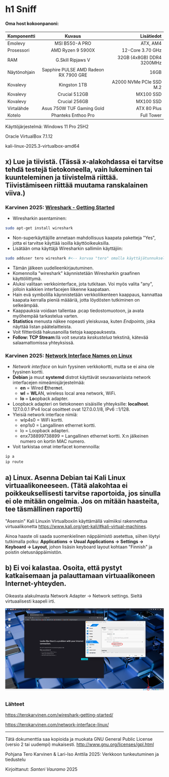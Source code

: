 # h1 Sniff

#### Oma host kokoonpanoni:

| Komponentti | Kuvaus | Lisätiedot |
| :---        |    :----:   |          ---: |
| Emolevy | MSI B550-A PRO | ATX, AM4 |
| Prosessori   | AMD Ryzen 9 5900X | 12-Core 3.70 GHz |
| RAM   | G.Skill  Ripjaws V |  32GB (4x8GB) DDR4 3200MHz  |
| Näytönohjain   | Sapphire PULSE AMD Radeon RX 7900 GRE        | 16GB     |
| Kovalevy   | Kingston 1TB        | A2000 NVMe PCIe SSD M.2      |
| Kovalevy   | Crucial 512GB        | MX100 SSD     |
| Kovalevy   | Crucial 256GB        | MX100 SSD     |
| Virtalähde   | Asus 750W TUF Gaming Gold        | ATX 80 Plus      |
| Kotelo   | Phanteks Enthoo Pro       |  Full Tower      |

Käyttöjärjestelmä: Windows 11 Pro 25H2

Oracle VirtualBox 7.1.12

kali-linux-2025.3-virtualbox-amd64

## x) Lue ja tiivistä. (Tässä x-alakohdassa ei tarvitse tehdä testejä tietokoneella, vain lukeminen tai kuunteleminen ja tiivistelmä riittää. Tiivistämiseen riittää muutama ranskalainen viiva.)

### Karvinen 2025: [Wireshark - Getting Started](https://terokarvinen.com/wireshark-getting-started/)

- Wiresharkin asentaminen:
```bash
sudo apt-get install wireshark
```
- Non-superkäyttäjille annetaan mahdollisuus kaapata paketteja "Yes", jotta ei tarvitse käyttää isoilla käyttöoikeuksilla.
- Lisätään oma käyttäjä Wiresharkin sallimiin käyttäjiin:
```bash
sudo adduser tero wireshark #<-- korvaa "tero" omalla käyttäjätunnuksella
```
- Tämän jälkeen uudelleenkirjautuminen.
- Komennolla "wireshark" käynnistetään Wiresharkin graafinen käyttöliittymä.
- Aluksi valitaan verkkointerface, jota tutkitaan. Voi myös valita "any", jolloin kaikkien interfacejen liikenne kaapataan.
- Hain evä symbolilla käynnistetään verkkoliikenteen kaappaus, kannattaa kaapata kerralla pieniä määäriä, jotta löydösten tutkiminen on selkeämpää.
- Kaappauksia voidaan tallentaa .pcap tiedostomuotoon, ja avata myöhempää tarkastelua varten.
- **Statistics** menusta näkee nopeasti yleiskuvaa, kuten *Endpoints*, joka näyttää listan päätelaitteista.
- Voit filtteröidä hakusanoilla tietoja kaappauksesta.
- **Follow: TCP Stream**:llä voit seurata *keskustelua* tekstinä, kätevää salaamattomissa yhteyksissä.

### Karvinen 2025: [Network Interface Names on Linux](https://terokarvinen.com/network-interface-linux/)

- *Network interface* on kuin fyysinen verkkokortti, mutta se ei aina ole fyysinen kortti.
- **Debian** ja muut **systemd** distrot käyttävät seuraavanlaista network interfacejen nimeämisjärjestelmää:
  - **en** = Wired **E**ther**n**et.
  - **wl** = **WL**AN, wireless local area network, WiFi.
  - **lo** = **Lo**opback adapter.
- Loopback adapteri on tietokoneen sisäisille yhteyksille: **localhost**. 127.0.0.1 IPv4 local osoitteet ovat 127.0.0.1/8, IPv6 ::1/128.
- Yleisiä network interface nimiä:
  - wlp4s0 = WiFi kortti.
  - enp1s0 = Langallinen ethernet kortti.
  - lo = Loopback adapteri.
  - enx738899738899 = Langallinen ethernet kortti. X:n jälkeinen numero on kortin MAC numero.
- Voit tarkistaa omat interfacet komennoilla:
```bash
ip a
ip route
```

## a) Linux. Asenna Debian tai Kali Linux virtuaalikoneeseen. (Tätä alakohtaa ei poikkeuksellisesti tarvitse raportoida, jos sinulla ei ole mitään ongelmia. Jos on mitään haasteita, tee täsmällinen raportti)

"Asensin" Kali Linuxin Virtualboxiin käyttämällä valmiiksi rakennettua virtuaalikonetta https://www.kali.org/get-kali/#kali-virtual-machines.

Ainoa haaste oli saada suomenkielinen näppäimistö asetettua, siihen löytyi tutkimalla polku: **Applications -> Usual Applications -> Settings -> Keyboard -> Layout**, johon lisäsin keyboard layout kohtaan "Finnish" ja poistin oletusnäppäimistön.


## b) Ei voi kalastaa. Osoita, että pystyt katkaisemaan ja palauttamaan virtuaalikoneen Internet-yhteyden.

Oikeasta alakulmasta Network Adapter -> Network settings. Sieltä virtuaalisesti kaapeli irti.

![101](kuvat/h101.png)


##




##


### Lähteet

https://terokarvinen.com/wireshark-getting-started/

https://terokarvinen.com/network-interface-linux/

---

Tätä dokumenttia saa kopioida ja muokata GNU General Public License (versio 2 tai uudempi) mukaisesti. http://www.gnu.org/licenses/gpl.html

Pohjana Tero Karvinen & Lari-Iso Anttila 2025: Verkkoon tunkeutuminen ja tiedustelu

Kirjoittanut: <em>Santeri Vauramo</em> 2025
